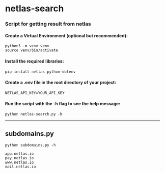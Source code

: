 # netlas-search
### Script for getting result from netlas

#### Create a Virtual Environment (optional but recommended):
```
python3 -m venv venv
source venv/bin/activate
```

#### Install the required libraries:
```
pip install netlas python-dotenv
```

#### Create a .env file in the root directory of your project:
```
NETLAS_API_KEY=YOUR_API_KEY
```

#### Run the script with the -h flag to see the help message:
```
python netlas-search.py -h
```

------
## subdomains.py

```
python subdomains.py -h
```

```
app.netlas.io
pay.netlas.io
www.netlas.io
mail.netlas.io
```